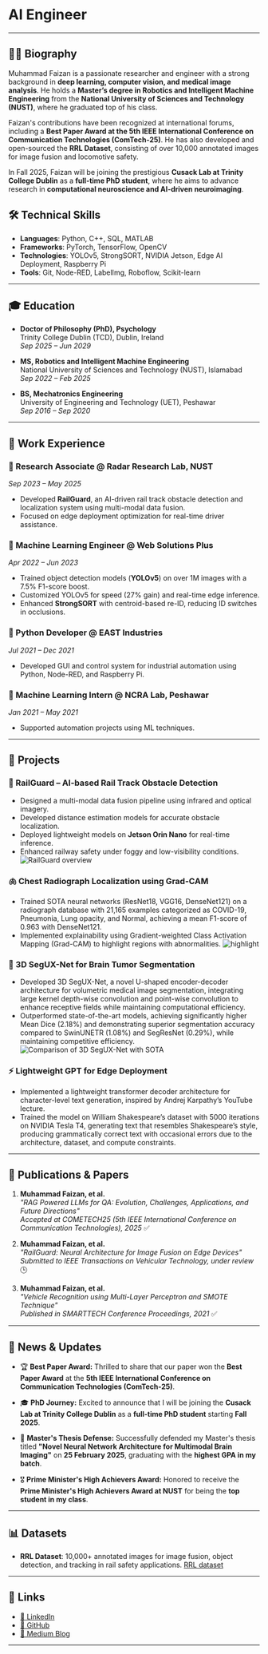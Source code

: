 
# AI Engineer 
---

## 👨‍💻 Biography

Muhammad Faizan is a passionate researcher and engineer with a strong background in **deep learning, computer vision, and medical image analysis**. He holds a **Master’s degree in Robotics and Intelligent Machine Engineering** from the **National University of Sciences and Technology (NUST)**, where he graduated top of his class.

Faizan's contributions have been recognized at international forums, including a **Best Paper Award at the 5th IEEE International Conference on Communication Technologies (ComTech-25)**. He has also developed and open-sourced the **RRL Dataset**, consisting of over 10,000 annotated images for image fusion and locomotive safety.

In Fall 2025, Faizan will be joining the prestigious **Cusack Lab at Trinity College Dublin** as a **full-time PhD student**, where he aims to advance research in **computational neuroscience and AI-driven neuroimaging**.



## 🛠️ Technical Skills
- **Languages**: Python, C++, SQL, MATLAB
- **Frameworks**: PyTorch, TensorFlow, OpenCV
- **Technologies**: YOLOv5, StrongSORT, NVIDIA Jetson, Edge AI Deployment, Raspberry Pi
- **Tools**: Git, Node-RED, LabelImg, Roboflow, Scikit-learn

---

## 🎓 Education
- **Doctor of Philosophy (PhD), Psychology**  
  Trinity College Dublin (TCD), Dublin, Ireland  
  _Sep 2025 – Jun 2029_

- **MS, Robotics and Intelligent Machine Engineering**  
  National University of Sciences and Technology (NUST), Islamabad  
  _Sep 2022 – Feb 2025_

- **BS, Mechatronics Engineering**  
  University of Engineering and Technology (UET), Peshawar  
  _Sep 2016 – Sep 2020_

---

## 💼 Work Experience

### 🏢 Research Associate @ Radar Research Lab, NUST  
_Sep 2023 – May 2025_
- Developed **RailGuard**, an AI-driven rail track obstacle detection and localization system using multi-modal data fusion.
- Focused on edge deployment optimization for real-time driver assistance.

### 🏢 Machine Learning Engineer @ Web Solutions Plus  
_Apr 2022 – Jun 2023_
- Trained object detection models (**YOLOv5**) on over 1M images with a 7.5% F1-score boost.
- Customized YOLOv5 for speed (27% gain) and real-time edge inference.
- Enhanced **StrongSORT** with centroid-based re-ID, reducing ID switches in occlusions.

### 🏢 Python Developer @ EAST Industries  
_Jul 2021 – Dec 2021_
- Developed GUI and control system for industrial automation using Python, Node-RED, and Raspberry Pi.

### 🏢 Machine Learning Intern @ NCRA Lab, Peshawar  
_Jan 2021 – May 2021_
- Supported automation projects using ML techniques.

---

## 🚀 Projects

### 🚦 RailGuard – AI-based Rail Track Obstacle Detection
- Designed a multi-modal data fusion pipeline using infrared and optical imagery.
- Developed distance estimation models for accurate obstacle localization.
- Deployed lightweight models on **Jetson Orin Nano** for real-time inference.
- Enhanced railway safety under foggy and low-visibility conditions.
![RailGuard overview](/assets/railguard_pic.png)

### 🫁 Chest Radiograph Localization using Grad-CAM
- Trained SOTA neural networks (ResNet18, VGG16, DenseNet121) on a radiograph database with 21,165 examples categorized as COVID-19, Pneumonia, Lung opacity, and Normal, achieving a mean F1-score of 0.963 with DenseNet121.
- Implemented explainability using Gradient-weighted Class Activation Mapping (Grad-CAM) to highlight regions with abnormalities.
![highlight](/assets/highlight_chest_radiographs.PNG)

### 🧠 3D SegUX-Net for Brain Tumor Segmentation
- Developed 3D SegUX-Net, a novel U-shaped encoder-decoder architecture for volumetric medical image segmentation, integrating large kernel depth-wise convolution and point-wise convolution to enhance receptive fields while maintaining computational efficiency.
- Outperformed state-of-the-art models, achieving significantly higher Mean Dice (2.18%) and demonstrating superior segmentation accuracy compared to SwinUNETR (1.08%) and SegResNet (0.29%), while maintaining competitive efficiency.
![Comparison of 3D SegUX-Net with SOTA](/assets/brats2023_seguxnet.png)

### ⚡ Lightweight GPT for Edge Deployment
- Implemented a lightweight transformer decoder architecture for character-level text generation, inspired by Andrej Karpathy’s YouTube lecture.
- Trained the model on William Shakespeare’s dataset with 5000 iterations on NVIDIA Tesla T4, generating text that resembles Shakespeare’s style, producing grammatically correct text with occasional errors due to the architecture, dataset, and compute constraints.

---

## 📄 Publications & Papers

1. **Muhammad Faizan, et al.**  
   *"RAG Powered LLMs for QA: Evolution, Challenges, Applications, and Future Directions"*  
   _Accepted at COMETECH25 (5th IEEE International Conference on Communication Technologies), 2025_ ✅

2. **Muhammad Faizan, et al.**  
   *"RailGuard: Neural Architecture for Image Fusion on Edge Devices"*  
   _Submitted to IEEE Transactions on Vehicular Technology, under review_ 🕒

3. **Muhammad Faizan, et al.**  
   *"Vehicle Recognition using Multi-Layer Perceptron and SMOTE Technique"*  
   _Published in SMARTTECH Conference Proceedings, 2021_ ✅

---

## 📰 News & Updates

- 🏆 **Best Paper Award:** Thrilled to share that our paper won the **Best Paper Award** at the **5th IEEE International Conference on Communication Technologies (ComTech-25)**.

- 🎓 **PhD Journey:** Excited to announce that I will be joining the **Cusack Lab at Trinity College Dublin** as a **full-time PhD student** starting **Fall 2025**.

- 🧠 **Master's Thesis Defense:** Successfully defended my Master's thesis titled **"Novel Neural Network Architecture for Multimodal Brain Imaging"** on **25 February 2025**, graduating with the **highest GPA in my batch**.

- 🎖️ **Prime Minister's High Achievers Award:** Honored to receive the **Prime Minister's High Achievers Award at NUST** for being the **top student in my class**.

---

## 📊 Datasets
- **RRL Dataset**: 10,000+ annotated images for image fusion, object detection, and tracking in rail safety applications. [RRL dataset](https://figshare.com/articles/dataset/rrl_data_zip/28929923?file=54194006)

---

## 🔗 Links
- [🔗 LinkedIn](https://www.linkedin.com/in/muhammad-faizan-artificial-intelligence/)
- [🔗 GitHub](https://github.com/faizan1234567)
- [🔗 Medium Blog](https://medium.com/@engr_faizan_ml)

---

